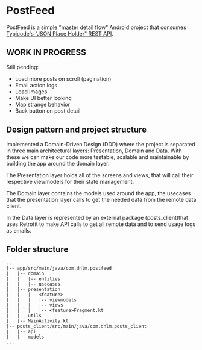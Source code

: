 # PostFeed
PostFeed is a simple "master detail flow" Android project that consumes [Typicode's "JSON Place Holder" REST API](https://github.com/typicode/jsonplaceholder).

## WORK IN PROGRESS
Still pending:
- Load more posts on scroll (pagination)
- Email action logs
- Load images
- Make UI better looking
- Map strange behavior
- Back button on post detail

## Design pattern and project structure
Implemented a Domain-Driven Design (DDD) where the project is separated in three main architectural layers: Presentation, Domain and Data. With these we can make our code more testable, scalable and maintainable by building the app around the domain layer.

The Presentation layer holds all of the screens and views, that will call their respective viewmodels for their state management.

The Domain layer contains the models used around the app, the usecases that the presentation layer calls to get the needed data from the remote data client.

In the Data layer is represented by an external package (posts_client)that uses Retrofit to make API calls to get all remote data and to send usage logs as emails.

## Folder structure
```
...
|-- app/src/main/java/com.dnlm.postfeed 
|   |-- domain
|   |   |-- entities 
|   |   |-- usecases
|   |-- presentation
|   |   |-- <feature>
|   |   |   |-- viewmodels 
|   |   |   |-- views
|   |   |   |-- <feature>Fragment.kt
|   |-- utils
|   |-- MainActivity.kt 
|-- posts_client/src/main/java/com.dnlm.posts_client 
|   |-- api
|   |-- models
...
```
